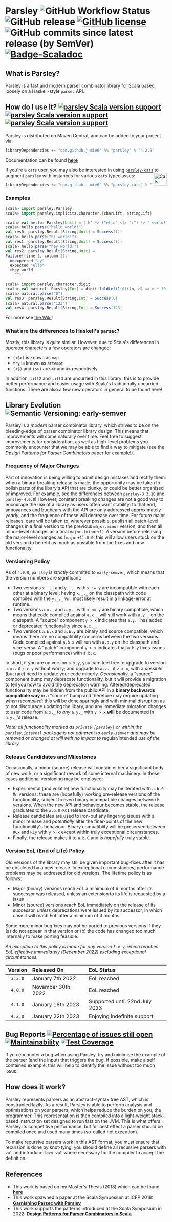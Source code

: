# Parsley ![GitHub Workflow Status](https://img.shields.io/github/actions/workflow/status/j-mie6/parsley/ci.yml?branch=master) ![GitHub release](https://img.shields.io/github/v/release/j-mie6/parsley?include_prereleases&sort=semver) [![GitHub license](https://img.shields.io/github/license/j-mie6/parsley.svg)](https://github.com/j-mie6/parsley/blob/master/LICENSE) ![GitHub commits since latest release (by SemVer)](https://img.shields.io/github/commits-since/j-mie6/parsley/latest) [![Badge-Scaladoc]][Link-Scaladoc]

## What is Parsley?
Parsley is a fast and modern parser combinator library for Scala based loosely on a Haskell-style `parsec` API.

## How do I use it? [![parsley Scala version support](https://index.scala-lang.org/j-mie6/parsley/parsley/latest-by-scala-version.svg?platform=jvm)](https://index.scala-lang.org/j-mie6/parsley/parsley) [![parsley Scala version support](https://index.scala-lang.org/j-mie6/parsley/parsley/latest-by-scala-version.svg?platform=sjs1)](https://index.scala-lang.org/j-mie6/parsley/parsley) [![parsley Scala version support](https://index.scala-lang.org/j-mie6/parsley/parsley/latest-by-scala-version.svg?platform=native0.4)](https://index.scala-lang.org/j-mie6/parsley/parsley)

Parsley is distributed on Maven Central, and can be added to your project via:

```scala
libraryDependencies += "com.github.j-mie6" %% "parsley" % "4.2.9"
```

Documentation can be found [**here**](https://javadoc.io/doc/com.github.j-mie6/parsley_2.13/latest/index.html)

If you're a `cats` user, you may also be interested in using [`parsley-cats`](https://github.com/j-mie6/parsley-cats)<a href="https://typelevel.org/cats/"><img src="https://typelevel.org/cats/img/cats-badge.svg" height="40px" align="right" alt="Cats friendly" /></a>
to augment `parsley` with instances for various `cats` typeclasses:

```scala
libraryDependencies += "com.github.j-mie6" %% "parsley-cats" % "1.2.0"
```

### Examples

```scala
scala> import parsley.Parsley
scala> import parsley.implicits.character.{charLift, stringLift}

scala> val hello: Parsley[Unit] = ('h' *> ("ello" <|> "i") *> " world!").void
scala> hello.parse("hello world!")
val res0: parsley.Result[String,Unit] = Success(())
scala> hello.parse("hi world!")
val res1: parsley.Result[String,Unit] = Success(())
scala> hello.parse("hey world!")
val res2: parsley.Result[String,Unit] =
Failure((line 1, column 2):
  unexpected "ey"
  expected "ello"
  >hey world!
    ^^)

scala> import parsley.character.digit
scala> val natural: Parsley[Int] = digit.foldLeft1(0)((n, d) => n * 10 + d.asDigit)
scala> natural.parse("0")
val res3: parsley.Result[String,Int] = Success(0)
scala> natural.parse("123")
val res4: parsley.Result[String,Int] = Success(123)
```

For more see [the Wiki](https://github.com/j-mie6/Parsley/wiki)!

### What are the differences to Haskell's `parsec`?
Mostly, this library is quite similar. However, due to Scala's differences in operator characters a few operators are changed:

* `(<$>)` is known as `map`
* `try` is known as `attempt`
* `(<$)` and `($>)` are `<#` and `#>` respectively.

In addition, `lift2` and `lift3` are uncurried in this library: this is to provide better performance and easier usage with
Scala's traditionally uncurried functions. There are also a few new operators in general to be found here!

## Library Evolution ![Semantic Versioning: early-semver](https://img.shields.io/badge/version%20policy-early--semver-blue)
Parsley is a _modern_ parser combinator library, which strives to be on the
bleeding-edge of parser combinator library design. This means that improvements
will come naturally over time. Feel free to suggest improvements for
consideration, as well as high-level problems you commonly encounter that we may
be able to find a way to mitigate (see the _Design Patterns for Parser
Combinators_ paper for example!).

### Frequency of Major Changes
Part of innovation is being willing to admit
design mistakes and rectify them: when a binary-breaking release is made, the
opportunity may be taken to polish parts of the libary's API that are clunky, or
could be better organised or improved. For example, see the differences between
`parsley-3.3.10` and `parsley-4.0.0`! However, constant breaking changes are
not a good way to encourage the use of a library as users often want stability:
to that end, annoyances and bugbears with the API are only addressed
approximately _yearly_, and the frequence of these will decrease over time.
For future major releases, care will be taken to, wherever possible, publish
all patch-level changes in a final version to the previous `major.minor`
version, and then all minor-level changes as a final `major.(minor+1).0`
version before releasing the major-level changes as `(major+1).0.0`: this will
allow users stuck on the old version to benefit as much as possible from the
fixes and new functionality.

### Versioning Policy
As of `4.0.0`, `parsley` is _strictly_ commited to `early-semver`, which means
that the version numbers are significant:

* Two versions `x._._` and `y._._` with `x != y` are incompatible with
  each other at a binary level: having `x._._` on the classpath with code
  compiled with the `y._._` will most likely result in a linkage-error at
  runtime.
* Two versions `a.x._` and `a.y._` with `x <= y` are binary compatible, which
  means that code compiled against `a.x._` will still work with `a.y._` on
  the classpath. A "source" component `y > x` indicates that `a.y._` has
  added or deprecated functionality since `a.x._`.
* Two versions `a.b.x` and `a.b.y` are binary and source compatible, which
  means there are no compatiblity concerns between the two versions. Code
  compiled against `a.b.x` will run with `a.b.y` on the classpath and
  vice-versa. A "patch" component `y > x` indicates that `a.b.y` fixes
  issues (bugs or poor performance) with `a.b.x`.

In short, if you are on version `a.x.y`, you can: feel free to upgrade to
version `a.x.z` if `z > y` without worry; and upgrade to `a.z._` if `z > x`,
with a _possible_ (but rare) need to update your code minorly. _Occasionally_,
a "source" component bump may deprecate functionality, but it will provide a
migration to tell you how to avoid the deprecation warning. Altered/deprecated
functionality may be hidden from the public API in a **binary backwards
compatible way** in a "source" bump and therefore may require updating _when
recompiled_; this will be done sparingly and with minimal disruption as to not
discourage updating the libary, and any immediate migration changes to user
code from `a.x._` to _any_ `a.y._` with `y > x` **will** be documented in
`a.y._`'s release.

_Note: all functionality marked as `private [parsley]` or within
the `parsley.internal` package is _not_ adherent to `early-semver` and may be
removed or changed at will with no impact to_ regular/intended _use of the
library._

### Release Candidates and Milestones
Occasionally, a minor (source) release will contain either a significant body of
new work, or a significant rework of some internal machinery. In these cases
additional versioning may be employed:

* Experimental (and volatile) new functionality may be iterated with `a.b.0-Mn`
  versions: these are (hopefully) _working_ pre-release versions of the
  functionality, subject to even binary incompatible changes between `M`
  versions. When the new API and behaviour becomes stable, the release
  graduates to the `a.b.0-RC1` release candidate.
* Release candidates are used to iron-out any lingering issues with a minor
  release and _potentially_ alter the finer-points of the new functionality's
  behaviour. Binary compatiblity will be preserved between `RCx` and `RCy` with
  `y > x` except within truly exceptional circumstances.
* Finally, the release makes it to `a.b.0` and is _hopefully_ truly stable.

### Version EoL (End of Life) Policy
Old versions of the library may still be given important bug-fixes after it
has be obsoleted by a new release. In exceptional circumstances, performance
problems may be addressed for old versions. The lifetime policy is as follows:

* Major (binary) versions reach EoL a minimum of 6 months after its successor
  was released, unless an extension to its life is requested by a issue.
* Minor (source) versions reach EoL immediately on the release of its
  successor, _unless_ deprecations were issued by its successor, in which case
  it will reach EoL after a minimum of 3 months.

Some more minor bugfixes may not be ported to previous versions if they (a) do
not appear in that version or (b) the code has changed too much internally to
make porting feasible.

_An exception to this policy is made for any version `3.x.y`, which reaches EoL effective immediately (December 2022) excluding exceptional circumstances._

| Version | Released On        | EoL Status                     |
|:-------:|:-------------------|:-------------------------------|
| `3.3.0` | January 7th 2022   | EoL reached                    |
| `4.0.0` | November 30th 2022 | EoL reached                    |
| `4.1.0` | January 18th 2023  | Supported until 22nd July 2023 |
| `4.2.0` | January 22th 2023  | Enjoying indefinite support    |

## Bug Reports [![Percentage of issues still open](https://isitmaintained.com/badge/open/j-mie6/Parsley.svg)](https://isitmaintained.com/project/j-mie6/Parsley "Percentage of issues still open") [![Maintainability](https://img.shields.io/codeclimate/maintainability/j-mie6/parsley)](https://codeclimate.com/github/j-mie6/parsley) [![Test Coverage](https://img.shields.io/codeclimate/coverage-letter/j-mie6/parsley)](https://codeclimate.com/github/j-mie6/parsley)

If you encounter a bug when using Parsley, try and minimise the example of the parser (and the input) that triggers the bug.
If possible, make a self contained example: this will help to identify the issue without too much issue.

## How does it work?
Parsley represents parsers as an abstract-syntax tree AST, which is constructed lazily. As a result, Parsley is able to
perform analysis and optimisations on your parsers, which helps reduce the burden on you, the programmer. This representation
is then compiled into a light-weight stack-based instruction set designed to run fast on the JVM. This is what offers Parsley
its competitive performance, but for best effect a parser should be compiled once and used many times (so-called hot execution).

To make recursive parsers work in this AST format, you must ensure that recursion is done by knot-tying: you should define all
recursive parsers with `val` and introduce `lazy val` where necessary for the compiler to accept the definition.

## References
* This work is based on my Master's Thesis (2018) which can be found [**here**](https://github.com/J-mie6/Parsley/blob/master/parsley.pdf)
* This work spawned a paper at the Scala Symposium at ICFP 2018: [**Garnishing Parsec with Parsley**](https://dl.acm.org/doi/abs/10.1145/3241653.3241656)
* This work supports the patterns introduced at the Scala Symposium in 2022: [**Design Patterns for Parser Combinators in Scala**](https://dl.acm.org/doi/10.1145/3550198.3550427)

<!-- Badges and Links -->


[Link-Scaladoc]: https://javadoc.io/doc/com.github.j-mie6/parsley_2.13/latest/index.html

[Badge-Scaladoc]: https://img.shields.io/badge/documentation-available-green

